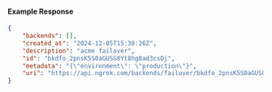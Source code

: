 <!-- Code generated for API Clients. DO NOT EDIT. -->

#### Example Response

```json
{
	"backends": [],
	"created_at": "2024-12-05T15:38:26Z",
	"description": "acme failover",
	"id": "bkdfo_2pnsK5S0aGUSG8Yt8hg8ad3csDj",
	"metadata": "{\"environment\": \"production\"}",
	"uri": "https://api.ngrok.com/backends/failover/bkdfo_2pnsK5S0aGUSG8Yt8hg8ad3csDj"
}
```
